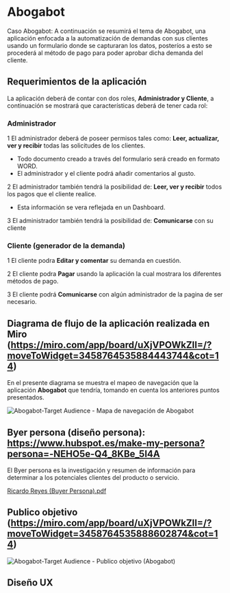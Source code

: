 # Abogabot
Caso Abogabot:
A continuación se resumirá el tema de Abogabot, una aplicación enfocada a la automatización de demandas con sus clientes usando un formulario donde se capturaran 
los datos, posteríos a esto se procederá al método de pago para poder aprobar dicha demanda del cliente. 


## Requerimientos de la aplicación
La aplicación deberá de contar con dos roles, **Administrador y Cliente**, a continuación se mostrará que características deberá de tener cada rol:

### Administrador

1 El administrador deberá de poseer permisos tales como: **Leer, actualizar, ver y  recibir** todas las solicitudes de los clientes.
- Todo documento creado a través del formulario será creado en formato WORD.
- El administrador y el cliente podrá añadir comentarios al gusto.

2 El administrador también tendrá la posibilidad de: **Leer, ver y  recibir** todos los pagos que el cliente realice.
- Esta información se vera reflejada en un Dashboard.

3 El administrador también tendrá la posibilidad de: **Comunicarse** con su cliente

### Cliente (generador de la demanda) 

1 El cliente podra **Editar y comentar** su demanda en cuestión.

2 El cliente podra **Pagar** usando la aplicación la cual mostrara los diferentes métodos de pago.

3 El cliente podrá **Comunicarse** con algún administrador de la pagina de ser necesario.

## Diagrama de flujo de la aplicación realizada en Miro (https://miro.com/app/board/uXjVPOWkZII=/?moveToWidget=3458764535884443744&cot=14)
En el presente diagrama se muestra el mapeo de navegación que la aplicación **Abogabot** que tendría, tomando en cuenta los anteriores puntos presentados. 

![Abogabot-Target Audience - Mapa de navegación de Abogabot ](https://user-images.githubusercontent.com/115331686/195663411-819506a9-32b1-43be-b389-9886c69a83e6.jpg)



## Byer persona (diseño persona): https://www.hubspot.es/make-my-persona?persona=-NEHO5e-Q4_8KBe_5I4A
El Byer persona es la investigación y resumen de información para determinar a los potenciales clientes del producto o servicio.

[Ricardo Reyes (Buyer Persona).pdf](https://github.com/CharlieCCR/Caso-Abogabot/files/9779159/Ricardo.Reyes.Buyer.Persona.pdf)

## Publico objetivo (https://miro.com/app/board/uXjVPOWkZII=/?moveToWidget=3458764535888602874&cot=14)

![Abogabot-Target Audience - Publico objetivo (Abogabot)](https://user-images.githubusercontent.com/115331686/195671485-bbefa86b-ff2e-4f74-ba4c-b48b471daec4.jpg)

## Diseño UX
